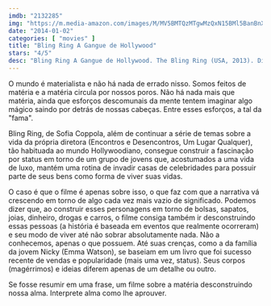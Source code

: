 ```yaml
---
imdb: "2132285"
img: "https://m.media-amazon.com/images/M/MV5BMTQzMTgwMzQxN15BMl5BanBnXkFtZTcwOTcwNTY0OQ@@._V1_SY150_CR0,0,101,150_.jpg"
date: "2014-01-02"
categories: [ "movies" ]
title: "Bling Ring A Gangue de Hollywood"
stars: "4/5"
desc: "Bling Ring A Gangue de Hollywood. The Bling Ring (USA, 2013). Dirigido por Sofia Coppola. Escrito por Sofia Coppola, Nancy Jo Sales. Com Katie Chang, Israel Broussard, Emma Watson, Claire Julien, Taissa Farmiga, Georgia Rock, Leslie Mann, Carlos Miranda, Gavin Rossdale."
---
```

O mundo é materialista e não há nada de errado nisso. Somos feitos de matéria e a matéria circula por nossos poros. Não há nada mais que matéria, ainda que esforços descomunais da mente tentem imaginar algo mágico saindo por detrás de nossas cabeças. Entre esses esforços, a tal da "fama".

Bling Ring, de Sofia Coppola, além de continuar a série de temas sobre a vida da própria diretora (Encontros e Desencontros, Um Lugar Qualquer), tão habituada ao mundo Hollywoodiano, consegue construir a fascinação por status em torno de um grupo de jovens que, acostumados a uma vida de luxo, mantém uma rotina de invadir casas de celebridades para possuir parte de seus bens como forma de viver suas vidas.

O caso é que o filme é apenas sobre isso, o que faz com que a narrativa vá crescendo em torno de algo cada vez mais vazio de significado. Podemos dizer que, ao construir esses personagens em torno de bolsas, sapatos, joias, dinheiro, drogas e carros, o filme consiga também ir desconstruindo essas pessoas (a história é baseada em eventos que realmente ocorreram) e seu modo de viver até não sobrar absolutamente nada. Não a conhecemos, apenas o que possuem. Até suas crenças, como a da família da jovem Nicky (Emma Watson), se baseiam em um livro que foi sucesso recente de vendas e popularidade (mais uma vez, status). Seus corpos (magérrimos) e ideias diferem apenas de um detalhe ou outro.

Se fosse resumir em uma frase, um filme sobre a matéria desconstruindo nossa alma. Interprete alma como lhe aprouver.
